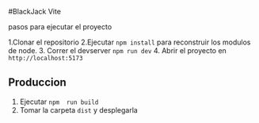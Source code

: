 #BlackJack Vite

pasos para ejecutar el proyecto

1.Clonar el repositorio
2.Ejecutar ```npm install``` para reconstruir los modulos de node.
3. Correr el devserver ```npm run dev```
4. Abrir el proyecto en ```http://localhost:5173```

## Produccion 

1. Ejecutar ```npm  run build```
2. Tomar la carpeta ```dist``` y desplegarla